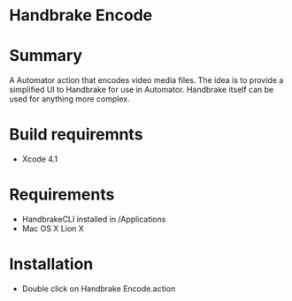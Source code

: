 Handbrake Encode
===============

# Summary

A Automator action that encodes video media files.  The idea is to provide a simplified UI to Handbrake for use in Automator.  Handbrake itself can be used for anything more complex.


# Build requiremnts

- Xcode 4.1

# Requirements

- HandbrakeCLI installed in /Applications
- Mac OS X Lion X

# Installation

- Double click on Handbrake Encode.action

